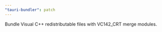```yaml
---
"tauri-bundler": patch
---
```


Bundle Visual C++ redistributable files with VC142_CRT merge modules.
